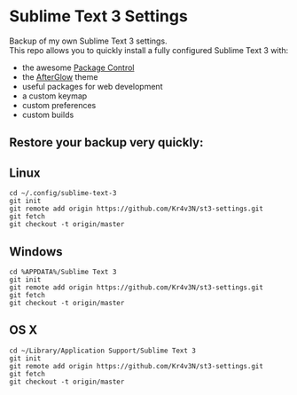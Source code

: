 Sublime Text 3 Settings
=======================

Backup of my own Sublime Text 3 settings.  
This repo allows you to quickly install a fully configured Sublime Text 3 with:

 - the awesome [Package Control](https://github.com/wbond/sublime_package_control) 
 - the [AfterGlow](https://github.com/YabataDesign/afterglow-theme) theme
 - useful packages for web development
 - a custom keymap
 - custom preferences
 - custom builds

Restore your backup very quickly:
--------------------------------

Linux
-----
    cd ~/.config/sublime-text-3
    git init
    git remote add origin https://github.com/Kr4v3N/st3-settings.git
    git fetch
    git checkout -t origin/master
    
Windows 
-------
    cd %APPDATA%/Sublime Text 3
    git init
    git remote add origin https://github.com/Kr4v3N/st3-settings.git
    git fetch
    git checkout -t origin/master

OS X
----
    cd ~/Library/Application Support/Sublime Text 3
    git init
    git remote add origin https://github.com/Kr4v3N/st3-settings.git
    git fetch
    git checkout -t origin/master
